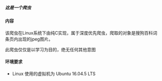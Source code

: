 ##### 这是一个爬虫

#### 内容

该爬虫在Linux系统下由纯C实现，属于深度优先爬虫，爬取的对象是搜狗百科词条页内出现的jpeg图片。

此爬虫仅仅是以学习为目的，绝无任何其他意图

#### 环境要求

- Linux  使用的虚拟机为 Ubuntu 16.04.5 LTS

